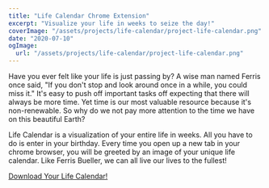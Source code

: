 ```yaml
---
title: "Life Calendar Chrome Extension"
excerpt: "Visualize your life in weeks to seize the day!"
coverImage: "/assets/projects/life-calendar/project-life-calendar.png"
date: "2020-07-10"
ogImage:
  url: "/assets/projects/life-calendar/project-life-calendar.png"
---
```


Have you ever felt like your life is just passing by? A wise man named Ferris once said, "If you don't stop and look around once in a while, you could miss it." It's easy to push off important tasks off expecting that there will always be more time. Yet time is our most valuable resource because it's non-renewable. So why do we not pay more attention to the time we have on this beautiful Earth?

Life Calendar is a visualization of your entire life in weeks. All you have to do is enter in your birthday. Every time you open up a new tab in your chrome browser, you will be greeted by an image of your unique life calendar. Like Ferris Bueller, we can all live our lives to the fullest!

<a class="custom-underline font-extrabold text-4xl" href="https://chrome.google.com/webstore/detail/life-calendar-chrome-exte/ncnnilckkcbigajknhohhodjdebannnf">
Download Your Life Calendar!
</a>
